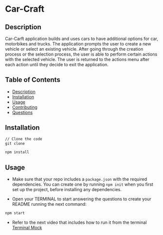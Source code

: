 # Car-Craft

## Description

Car-Carft application builds and uses cars to have additional options for car, motorbikes and trucks. The application prompts the user to create a new vehicle or select an existing vehicle. After going through the creation process or the selection process, the user is able to perform certain actions with the selected vehicle. The user is returned to the actions menu after each action until they decide to exit the application.

## Table of Contents
- [Description](#description)
- [Installation](#installation)
- [Usage](#usage)
- [Contributing](#contributing)
- [Questions](#questions)

##  Installation 

```md
// Clone the code
git clone 
```
```bash
npm install
```

## Usage
* Make sure that your repo includes a `package.json` with the required dependencies. You can create one by running `npm init` when you first set up the project, before installing any dependencies.

* Open your TERMINAL to start answering the questions to create your README running the next command:

```bash
npm start
```

* Refer to the next video that includes how to run it from the terminal [Terminal Mock]( )

 